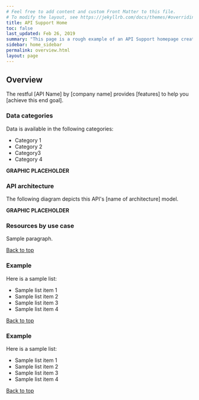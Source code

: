 ```yaml
---
# Feel free to add content and custom Front Matter to this file.
# To modify the layout, see https://jekyllrb.com/docs/themes/#overriding-theme-defaults
title: API Support Home
toc: false
last_updated: Feb 26, 2019
summary: "This page is a rough example of an API Support homepage created with Jekyll and hosted for free on GitHub pages."
sidebar: home_sidebar
permalink: overview.html
layout: page
---
```


## Overview 

The restful [API Name] by [company name] provides [features] to help you [achieve this end goal]. 

### Data categories

Data is available in the following categories:
* Category 1
* Category 2
* Category3
* Category 4

**GRAPHIC PLACEHOLDER**



### API architecture

The following diagram depicts this API's [name of architecture] model.

**GRAPHIC PLACEHOLDER**

### Resources by use case

Sample paragraph.


[Back to top](#overview)


### Example

Here is a sample list:

* Sample list item 1
* Sample list item 2
* Sample list item 3
* Sample list item 4


[Back to top](#overview)

### Example

Here is a sample list:

* Sample list item 1
* Sample list item 2
* Sample list item 3
* Sample list item 4


[Back to top](#overview)



